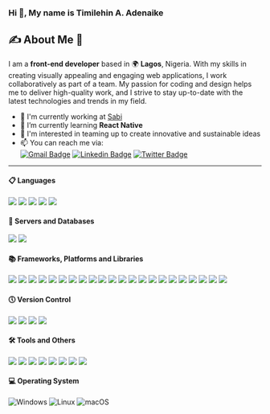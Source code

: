 ### Hi 👋, My name is Timilehin A. Adenaike

## :writing_hand: About Me :1st_place_medal:
I am a **front-end developer** based in 🌍 **Lagos**, Nigeria. With my skills in creating visually appealing and engaging web applications, I work collaboratively as part of a team.
My passion for coding and design helps me to deliver high-quality work, and I strive to stay up-to-date with the latest technologies and trends in my field.


- 🚀 I'm currently working at [Sabi](https://www.sabi.am/)
- 🌱 I’m currently learning __React Native__
- 💞️ I'm interested in teaming up to create innovative and sustainable ideas
- 📫 You can reach me via:  
[![Gmail Badge](https://img.shields.io/badge/-timmynaike@gmail.com-c14438?style=flat-square&logo=Gmail&logoColor=white&link=mailto:timmynaike@gmail.com)](mailto:timmynaike@gmail.com) [![Linkedin Badge](https://img.shields.io/badge/-timilehin-blue?style=flat-square&logo=Linkedin&logoColor=white&link=https://www.linkedin.com/in/timilehin-adenaike/)](https://www.linkedin.com/in/timilehin-adenaike/)
[![Twitter Badge](https://img.shields.io/badge/-@Timmynaike-1ca0f1?style=flat-square&labelColor=1ca0f1&logo=twitter&logoColor=white&link=https://twitter.com/Timmynaike)](https://twitter.com/Timmynaike)

***

#### :clipboard: Languages

<div id="header" align="left">

[![](https://img.shields.io/badge/HTML5-informational?style=flat&logo=html5&logoColor=FFFFFF&color=dd4b25)](https://www.w3.org/)
[![](https://img.shields.io/badge/CSS3-informational?style=flat&logo=css3&logoColor=FFFFFF&color=196fb4)](https://www.w3.org/Style/CSS/)
[![](https://img.shields.io/badge/Code-JavaScript-informational?style=flat&logo=JavaScript&logoColor=F7DF1E&color=F7DF1E)](https://www.javascript.com/)
[![](https://img.shields.io/badge/Code-TypeScript-informational?style=flat&logo=TypeScript&logoColor=0076c6&color=0076c6)](https://www.typescriptlang.com/)
[![](https://img.shields.io/badge/Code-Php-informational?style=flat&logo=Php&logoColor=7377ad&color=7377ad)](https://www.php.net/)


#### 💾 Servers and Databases
[![](https://img.shields.io/badge/Server-Apache-informational?style=flat&logo=apache&logoColor=white&color=A22160)](https://www.apache.org/)
[![](https://img.shields.io/badge/DB-MySql-informational?style=flat&logo=mysql&logoColor=white&color=F29111)](https://www.mysql.com/)
<!--[![](https://img.shields.io/badge/DB-PostgreSql-informational?style=flat&logo=postgresql&logoColor=white&color=31648c)](https://www.postgresql.org/)-->
  

#### :books: Frameworks, Platforms and Libraries
[![](https://img.shields.io/badge/Front-React-informational?style=flat&logo=React&logoColor=61DAFB&color=61DAFB)](https://reactjs.org/)
[![](https://img.shields.io/badge/Front-Vue.js-informational?style=flat&logo=Vue.js&logoColor=41B883&color=41B883)](https://vuejs.org/)
[![](https://img.shields.io/badge/Next-informational?style=flat&logo=Next.js&logoColor=FFFFFF&color=000000)](https://nextjs.org/)
[![](https://img.shields.io/badge/Redux-informational?style=flat&logo=Redux&logoColor=FFFFFF&color=7248b6)](https://redux.js.org/)
[![](https://img.shields.io/badge/React%20Query-informational?style=flat&logo=ReactQuery&logoColor=FFFFFF&color=FF4154)](https://tanstack.com/query/latest/)
[![](https://img.shields.io/badge/Vite-informational?style=flat&logo=vite&logoColor=FFFFFF&color=646cff)](https://vitejs.dev/)
[![](https://img.shields.io/badge/NPM-informational?style=flat&logo=NPM&logoColor=white&color=CB3837)](https://npmjs.com/)
[![](https://img.shields.io/badge/Yarn-informational?style=flat&logo=yarn&logoColor=white&color=2C8EBB)](https://yarnpkg.com/)
[![](https://img.shields.io/badge/Front-tailwindcss-informational?style=flat&logo=tailwindcss&logoColor=38BDf8&color=38BDf8)](https://tailwindcss.com/)
[![](https://img.shields.io/badge/Front-bootstrap-informational?style=flat&logo=bootstrap&logoColor=8511FA&color=8511FA)](https://getbootstrap.com/)
[![](https://img.shields.io/badge/Front-MUI-informational?style=flat&logo=mui&logoColor=FFFFFF&color=0081CB)](https://mui.com/)
[![](https://img.shields.io/badge/Front-SCSS-informational?style=flat&logo=sass&logoColor=b83776&color=b83776)](https://www.w3.org/Style/SCSS/)
[![](https://img.shields.io/badge/Front-chakraui-informational?style=flat&logo=chakraui&logoColor=4ED1C5&color=4ED1C5)](https://chakra-ui.com/)
[![](https://img.shields.io/badge/Front-StyledComponents-informational?style=flat&logo=StyledComponents&logoColor=white&color=D37981)](https://styled-components.com/)
[![](https://img.shields.io/badge/Testing%20Library-informational?style=flat&logo=testing-library&logoColor=white&color=E33332)](https://testing-library.com/)
[![](https://img.shields.io/badge/Jest-informational?style=flat&logo=jest&logoColor=white&color=916F79)](https://jestjs.io/)
[![](https://img.shields.io/badge/Vitest-informational?style=flat&logo=vitest&logoColor=white&color=6E961A)](https://vitest.dev/)
[![](https://img.shields.io/badge/mocha-informational?style=flat&logo=mocha&logoColor=white&color=8D6748)](https://mocha.js.org/)
[![](https://img.shields.io/badge/webpack-informational?style=flat&logo=webpack&logoColor=000000&color=8DD6F9)](https://webpack.js.org/)
[![](https://img.shields.io/badge/Node.js-informational?style=flat&logo=node.js&logoColor=FFFFFF&color=6DA55F)](https://node.js.com/)
[![](https://img.shields.io/badge/Jquery-informational?style=flat&logo=jquery&logoColor=white&color=0769AD)](https://jquery.com/)
[![](https://img.shields.io/badge/WordPress-informational?style=flat&logo=WordPress&logoColor=FFFFFF&color=117AC9)](https://www.wordpress.com/)


#### :clock5: Version Control
[![](https://img.shields.io/badge/Git-informational?style=flat&logo=git&logoColor=FFFFFF&color=C14438)](https://www.git.com/)
[![](https://img.shields.io/badge/GitHub-informational?style=flat&logo=github&logoColor=FFFFFF&color=121011)](https://www.github.com/)
[![](https://img.shields.io/badge/Azure%20DevOps%20Server-informational?style=flat&logo=azure%20devOps%20server&logoColor=FFFFFF&color=007FFF)](https://azure.microsoft.com/)
[![](https://img.shields.io/badge/Bitbucket-informational?style=flat&logo=bitbucket&logoColor=FFFFFF&color=0047B3)](https://www.bitbucket.com/)


#### :hammer_and_wrench: Tools and Others
[![](https://img.shields.io/badge/Visual%20Studio-informational?style=flat&logo=visual-studio-code&logoColor=white&color=0078d7)](https://code.visualstudio.com/)
[![](https://img.shields.io/badge/ESLint-informational?style=flat&logo=eslint&logoColor=FFFFFF&color=4B3263)](https://eslint.org/)
[![](https://img.shields.io/badge/Postman-informational?style=flat&logo=postman&logoColor=FFFFFF&color=FF6C37)](https://www.postman.com/)
[![](https://img.shields.io/badge/Jira-informational?style=flat&logo=Jira&logoColor=white&color=0A0FFF)](https://atlassian.net/)
[![](https://img.shields.io/badge/MicrosoftAzure-informational?style=flat&logo=MicrosoftAzure&logoColor=white&color=007FFF)](https://azure.microsoft.com/)
[![](https://img.shields.io/badge/Slack-informational?style=flat&logo=slack&logoColor=white&color=4A154B)](https://slack.com/)
[![](https://img.shields.io/badge/Figma-informational?style=flat&logo=Figma&logoColor=white&color=007FFF)](https://figma.com/)
[![](https://img.shields.io/badge/Adobe-informational?style=flat&logo=adobe&logoColor=white&color=FF0000)](https://adobe.com/)
<!--[![](https://img.shields.io/badge/AWS-informational?style=flat&logo=amazon-aws&logoColor=white&color=FF9900)](https://aws.amazon.com/)-->
</div>

#### 💻 Operating System
![Windows](https://img.shields.io/badge/Windows-0078D6?style=for-the-badge&logo=windows&logoColor=white)
![Linux](https://img.shields.io/badge/Linux-FCC624?style=for-the-badge&logo=linux&logoColor=black)
![macOS](https://img.shields.io/badge/mac%20os-000000?style=for-the-badge&logo=macos&logoColor=F0F0F0)


<!--

 <img src="https://komarev.com/ghpvc/?username=Tnaike&label=Profile%20views&color=0e75b6&style=flat" alt="Tnaike" />
---
### 📈 My stats
---
<img align="center" src='https://github-readme-stats.vercel.app/api/top-langs/?username=Tnaike&hide=html&layout=compact'>

<img height="180em" src="https://github-readme-stats.vercel.app/api?username=Tnaike&show_icons=true&hide_border=true&&count_private=true&include_all_commits=true" />

<p align="left"> <a href="https://github.com/ryo-ma/github-profile-trophy"><img src="https://github-profile-trophy.vercel.app/?username=Tnaike" alt="Tnaike" /></a> </p>

<!--
**Tnaike/Tnaike** is a ✨ _special_ ✨ repository because its `README.md` (this file) appears on your GitHub profile.

Here are some ideas to get you started:

- 🔭 I’m currently working on ...
- 🌱 I’m currently learning ...
- 👯 I’m looking to collaborate on ...
- 🤔 I’m looking for help with ...
- 💬 Ask me about ...
- 📫 How to reach me: ...
- 😄 Pronouns: ...
- ⚡ Fun fact: ...
-->
